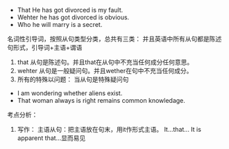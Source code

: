 * That He has got divorced is my fault.
* Wehter he has got divorced is obvious.
* Who  he will marry is a secret.

名词性引导词，按照从句类型分类，总共有三类：
并且英语中所有从句都是陈述句形式，引导词+主语+谓语
1. that 从句是陈述句。并且that在从句中不充当任何成分任何意思。
2. wehter 从句是一般疑问句。并且wether在句中不充当任何成分。
3. 所有的特殊以问题： 当从句是特殊疑问句


* I am wondering whether aliens exist.
* That woman always is right remains  common knowledage.

考点分析：
1. 写作：
主语从句：把主语放在句末，用it作形式主语。
It...that...
It is apparent that...显而易见